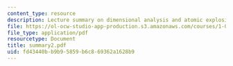 ```yaml
---
content_type: resource
description: Lecture summary on dimensional analysis and atomic explosions.
file: https://ol-ocw-studio-app-production.s3.amazonaws.com/courses/1-050-engineering-mechanics-i-fall-2007/fd43440bb9b95859b6c869362a1628b9_summary2.pdf
file_type: application/pdf
resourcetype: Document
title: summary2.pdf
uid: fd43440b-b9b9-5859-b6c8-69362a1628b9
---
```

